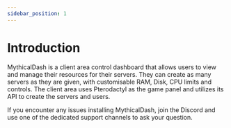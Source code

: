 ```yaml
---
sidebar_position: 1
---
```

# Introduction
MythicalDash is a client area control dashboard that allows users to view and manage their resources for their servers. They can create as many servers as they are given, with customisable RAM, Disk, CPU limits and controls. The client area uses Pterodactyl as the game panel and utilizes its API to create the servers and users.

If you encounter any issues installing MythicalDash, join the Discord and use one of the dedicated support channels to ask your question.